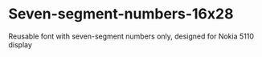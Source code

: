 # Seven-segment-numbers-16x28
Reusable font with seven-segment numbers only, designed for Nokia 5110 display
